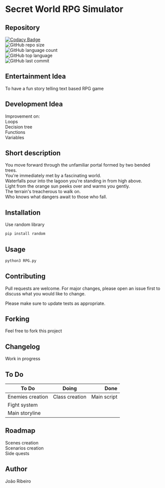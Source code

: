 # Secret World RPG Simulator

## Repository
[![Codacy Badge](https://app.codacy.com/project/badge/Grade/0d29f083b05a4ed7ac08c6cfb6a16e23)](https://www.codacy.com/gh/JxRibeiro/Secret-World-RPG/dashboard?utm_source=github.com&amp;utm_medium=referral&amp;utm_content=JxRibeiro/Secret-World-RPG&amp;utm_campaign=Badge_Grade)  
![GitHub repo size](https://img.shields.io/github/repo-size/JxRibeiro/Secret-World-RPG?style=flat)  
![GitHub language count](https://img.shields.io/github/languages/count/JxRibeiro/Secret-World-RPG?style=flat)  
![GitHub top language](https://img.shields.io/github/languages/top/JxRibeiro/Secret-World-RPG?style=flat)  
![GitHub last commit](https://img.shields.io/github/last-commit/JxRibeiro/Secret-World-RPG?color=red&style=flat)  

## Entertainment Idea
To have a fun story telling text based RPG game

## Development Idea
Improvement on:  
Loops  
Decision tree  
Functions  
Variables  

## Short description
You move forward through the unfamiliar portal formed by two bended trees.  
You're immediately met by a fascinating world.  
Waterfalls pour into the lagoon you're standing in from high above.  
Light from the orange sun peeks over and warms you gently.  
The terrain's treacherous to walk on.  
Who knows what dangers await to those who fall.

## Installation

Use random library

```python
pip install random
```

## Usage

```python
python3 RPG.py
```

## Contributing
Pull requests are welcome. For major changes, please open an issue first to discuss what you would like to change.

Please make sure to update tests as appropriate.

## Forking
Feel free to fork this project 
## Changelog
Work in progress  
## To Do
| To Do              | Doing              | Done            |
| ------------------ |:------------------:| ---------------:|
| Enemies creation   | Class creation     | Main script     |
| Fight system       |                    |                 |
| Main storyline     |                    |                 |

## Roadmap
Scenes creation  
Scenarios creation  
Side quests  

## Author
João Ribeiro 

